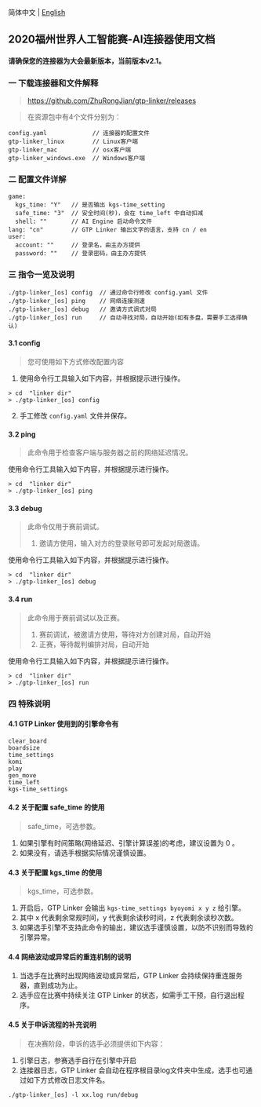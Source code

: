 简体中文 | [English](https://github.com/ZhuRongJian/gtp-linker/blob/master/zh-en.md)

## 2020福州世界人工智能赛-AI连接器使用文档

#### 请确保您的连接器为大会最新版本，当前版本v2.1。

### 一 下载连接器和文件解释

> https://github.com/ZhuRongJian/gtp-linker/releases

> 在资源包中有4个文件分别为：

```
config.yaml             // 连接器的配置文件
gtp-linker_linux        // Linux客户端
gtp-linker_mac          // osx客户端
gtp-linker_windows.exe  // Windows客户端
```

### 二 配置文件详解

```
game:
  kgs_time: "Y"   // 是否输出 kgs-time_setting
  safe_time: "3"  // 安全时间(秒)，会在 time_left 中自动扣减
  shell: ""       // AI Engine 启动命令文件
lang: "cn"        // GTP Linker 输出文字的语言，支持 cn / en
user:
  account: ""     // 登录名，由主办方提供
  password: ""    // 登录密码，由主办方提供
```

### 三 指令一览及说明

```
./gtp-linker_[os] config  // 通过命令行修改 config.yaml 文件
./gtp-linker_[os] ping    // 网络连接测速
./gtp-linker_[os] debug   // 邀请方式调式对局
./gtp-linker_[os] run     // 自动寻找对局，自动开始(如有多盘，需要手工选择确认)
```

#### 3.1 config

> 您可使用如下方式修改配置内容

1. 使用命令行工具输入如下内容，并根据提示进行操作。

```
> cd  "linker dir"
> ./gtp-linker_[os] config
```

2. 手工修改 `config.yaml` 文件并保存。

#### 3.2 ping

> 此命令用于检查客户端与服务器之前的网络延迟情况。

使用命令行工具输入如下内容，并根据提示进行操作。

```
> cd  "linker dir"
> ./gtp-linker_[os] ping
```

#### 3.3 debug

> 此命令仅用于赛前调试。
> 
> 1. 邀请方使用，输入对方的登录账号即可发起对局邀请。

使用命令行工具输入如下内容，并根据提示进行操作。

```
> cd  "linker dir"
> ./gtp-linker_[os] debug
```

#### 3.4 run

> 此命令用于赛前调试以及正赛。
>
> 1. 赛前调试，被邀请方使用，等待对方创建对局，自动开始
> 2. 正赛，等待裁判编排对局，自动开始

使用命令行工具输入如下内容，并根据提示进行操作。

```
> cd  "linker dir"
> ./gtp-linker_[os] run
```

### 四 特殊说明

#### 4.1 GTP Linker 使用到的引擎命令有

```
clear_board
boardsize
time_settings
komi
play
gen_move
time_left
kgs-time_settings
```

#### 4.2 关于配置 safe_time 的使用

> safe_time，可选参数。

1. 如果引擎有时间策略(网络延迟、引擎计算误差)的考虑，建议设置为 0 。
2. 如果没有，请选手根据实际情况谨慎设置。

#### 4.3 关于配置 kgs_time 的使用

> kgs_time，可选参数。

1. 开启后，GTP Linker 会输出 `kgs-time_settings byoyomi x y z` 给引擎。
2. 其中 x 代表剩余常规时间，y 代表剩余读秒时间，z 代表剩余读秒次数。
3. 如果选手引擎不支持此命令的输出，建议选手谨慎设置，以防不识别而导致的引擎异常。
 
#### 4.4 网络波动或异常后的重连机制的说明

1. 当选手在比赛时出现网络波动或异常后，GTP Linker 会持续保持重连服务器，直到成功为止。
2. 选手应在比赛中持续关注 GTP Linker 的状态，如需手工干预，自行退出程序。

#### 4.5 关于申诉流程的补充说明

> 在决赛阶段，申诉的选手必须提供如下内容：

1. 引擎日志，参赛选手自行在引擎中开启
2. 连接器日志，GTP Linker 会自动在程序根目录log文件夹中生成，选手也可通过如下方式修改日志文件名。

```
./gtp-linker_[os] -l xx.log run/debug
```
